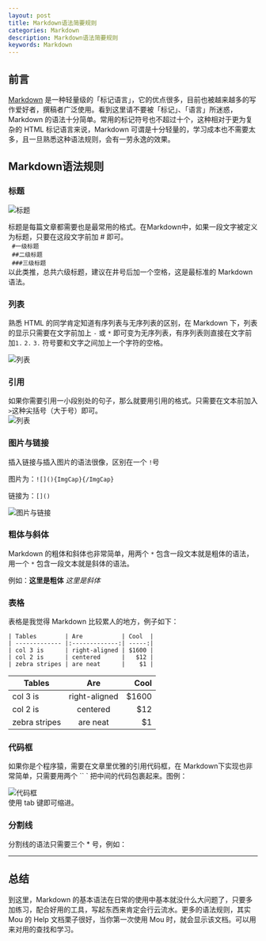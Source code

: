 ```yaml
---
layout: post
title: Markdown语法简要规则
categories: Markdown
description: Markdown语法简要规则
keywords: Markdown
---
```


## 前言

[Markdown](https://zh.wikipedia.org/wiki/Markdown) 是一种轻量级的「标记语言」，它的优点很多，目前也被越来越多的写作爱好者，撰稿者广泛使用。看到这里请不要被「标记」、「语言」所迷惑，Markdown 的语法十分简单。常用的标记符号也不超过十个，这种相对于更为复杂的 HTML 标记语言来说，Markdown 可谓是十分轻量的，学习成本也不需要太多，且一旦熟悉这种语法规则，会有一劳永逸的效果。

## Markdown语法规则

### 标题

![标题](http://ww1.sinaimg.cn/large/6aee7dbbgw1effeaclhiyj20eh09cwez.jpg)

标题是每篇文章都需要也是最常用的格式。在Markdown中，如果一段文字被定义为标题，只要在这段文字前加 # 即可。  
` #一级标题`   
` ##二级标题`   
` ###三级标题`   
以此类推，总共六级标题，建议在井号后加一个空格，这是最标准的 Markdown 语法。

### 列表

熟悉 HTML 的同学肯定知道有序列表与无序列表的区别，在 Markdown 下，列表的显示只需要在文字前加上 `-`  或 `*` 即可变为无序列表，有序列表则直接在文字前加`1.` `2.` `3.` 符号要和文字之间加上一个字符的空格。

![列表](http://ww4.sinaimg.cn/large/6aee7dbbgw1effew5aftij20d80bz3yw.jpg)  

### 引用

如果你需要引用一小段别处的句子，那么就要用引用的格式。只需要在文本前加入` >`这种尖括号（大于号）即可。  
![列表](http://ww3.sinaimg.cn/large/6aee7dbbgw1effezhonxlj20e009c3yu.jpg)  

### 图片与链接

插入链接与插入图片的语法很像，区别在一个 `!`号

图片为：`![](){ImgCap}{/ImgCap}`

链接为：`[]()`

![图片与链接](http://ww2.sinaimg.cn/large/6aee7dbbgw1efffa67voyj20ix0ctq3n.jpg)  

### 粗体与斜体

Markdown 的粗体和斜体也非常简单，用两个 `*` 包含一段文本就是粗体的语法，用一个 `*` 包含一段文本就是斜体的语法。

例如：**这里是粗体** *这里是斜体*  

### 表格

表格是我觉得 Markdown 比较累人的地方，例子如下：

    | Tables        | Are           | Cool  |
    | ------------- |:-------------:| -----:|   
    | col 3 is      | right-aligned | $1600 |   
    | col 2 is      | centered      |   $12 |    
    | zebra stripes | are neat      |    $1 |   

| Tables        | Are           | Cool  |
| ------------- |:-------------:| -----:|   
| col 3 is      | right-aligned | $1600 |   
| col 2 is      | centered      |   $12 |    
| zebra stripes | are neat      |    $1 |   

### 代码框

如果你是个程序猿，需要在文章里优雅的引用代码框，在 Markdown下实现也非常简单，只需要用两个 `` ` 把中间的代码包裹起来。图例：

![代码框](http://ww3.sinaimg.cn/large/6aee7dbbgw1effg1lsa97j20lt0a8dgs.jpg)   
使用 tab 键即可缩进。

### 分割线

分割线的语法只需要三个 * 号，例如：

***

## 总结
到这里，Markdown 的基本语法在日常的使用中基本就没什么大问题了，只要多加练习，配合好用的工具，写起东西来肯定会行云流水。更多的语法规则，其实 Mou 的 Help 文档栗子很好，当你第一次使用 Mou 时，就会显示该文档。可以用来对用的查找和学习。











